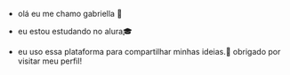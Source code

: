 - olá eu me chamo gabriella 🎀

- eu estou estudando no alura🎓
- eu uso essa plataforma para compartilhar minhas ideias.💭
obrigado por visitar meu perfil!
